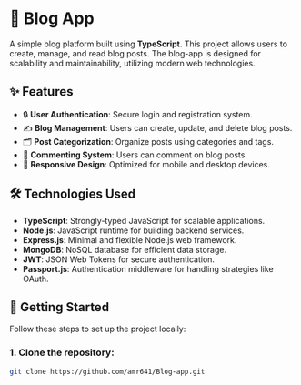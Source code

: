 # 📘 Blog App

A simple blog platform built using **TypeScript**. This project allows users to create, manage, and read blog posts. The blog-app is designed for scalability and maintainability, utilizing modern web technologies.

## ✨ Features

- 🔒 **User Authentication**: Secure login and registration system.
- ✍️ **Blog Management**: Users can create, update, and delete blog posts.
- 🗂️ **Post Categorization**: Organize posts using categories and tags.
- 💬 **Commenting System**: Users can comment on blog posts.
- 📱 **Responsive Design**: Optimized for mobile and desktop devices.

## 🛠️ Technologies Used

- **TypeScript**: Strongly-typed JavaScript for scalable applications.
- **Node.js**: JavaScript runtime for building backend services.
- **Express.js**: Minimal and flexible Node.js web framework.
- **MongoDB**: NoSQL database for efficient data storage.
- **JWT**: JSON Web Tokens for secure authentication.
- **Passport.js**: Authentication middleware for handling strategies like OAuth.

## 🚀 Getting Started

Follow these steps to set up the project locally:

### 1. Clone the repository:

```bash
git clone https://github.com/amr641/Blog-app.git
